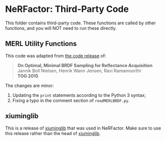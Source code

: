 # NeRFactor: Third-Party Code

This folder contains third-party code. These functions are called by other
functions, and you will NOT need to run these directly.


## MERL Utility Functions

This code was adapted from [the code release](https://brdf.compute.dtu.dk/) of:
> **On Optimal, Minimal BRDF Sampling for Reflectance Acquisition**  
> Jannik Boll Nielsen, Henrik Wann Jensen, Ravi Ramamoorthi  
> **TOG 2015**

The changes are minor:
1. Updating the `print` statements according to the Python 3 syntax;
1. Fixing a typo in the comment section of `readMERLBRDF.py`.


## xiuminglib

This is a release of [xiuminglib](https://github.com/xiumingzhang/xiuminglib)
that was used in NeRFactor. Make sure to use this release rather than the head
of [xiuminglib](https://github.com/xiumingzhang/xiuminglib).
